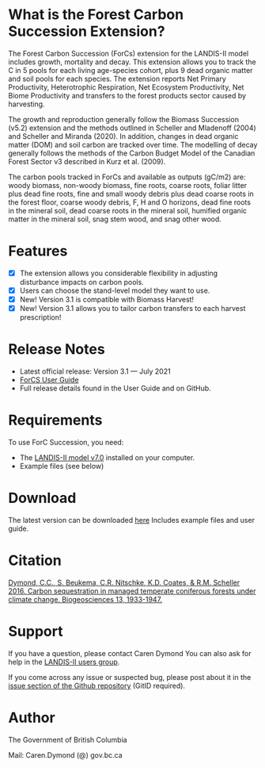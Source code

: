 # What is the Forest Carbon Succession Extension? 

The Forest Carbon Succession (ForCs) extension for the LANDIS-II model includes growth, mortality and decay. This extension allows you to track the C in 5 pools for each living age-species cohort, plus 9 dead organic matter and soil pools for each species. The extension reports Net Primary Productivity, Heterotrophic Respiration, Net Ecosystem Productivity, Net Biome Productivity and transfers to the forest products sector caused by harvesting. 

The growth and reproduction generally follow the Biomass Succession (v5.2) extension and the methods outlined in Scheller and Mladenoff (2004) and Scheller and Miranda (2020). In addition, changes in dead organic matter (DOM) and soil carbon are tracked over time. The modelling of decay generally follows the methods of the Carbon Budget Model of the Canadian Forest Sector v3 described in Kurz et al. (2009).

The carbon pools tracked in ForCs and available as outputs (gC/m2) are: woody biomass, non-woody biomass, fine roots, coarse roots, foliar litter plus dead fine roots, fine and small woody debris plus dead coarse roots in the forest floor, coarse woody debris, F, H and O horizons, dead fine roots in the mineral soil, dead coarse roots in the mineral soil, humified organic matter in the mineral soil, snag stem wood, and snag other wood.
# Features

- [x] The extension allows you considerable flexibility in adjusting disturbance impacts on carbon pools.
- [x] Users can choose the stand-level model they want to use.
- [x] New! Version 3.1 is compatible with Biomass Harvest!
- [x] New! Version 3.1 allows you to tailor carbon transfers to each harvest prescription! 

# Release Notes

- Latest official release: Version 3.1 — July 2021
- [ForCS User Guide](https://github.com/LANDIS-II-Foundation/Extension-ForCS-Succession/blob/master/docs/LANDIS-II%20ForC%20Succession%20v3.1%20User%20Guide.pdf)
- Full release details found in the User Guide and on GitHub.

# Requirements

To use ForC Succession, you need:

- The [LANDIS-II model v7.0](http://www.landis-ii.org/install) installed on your computer.
- Example files (see below)

# Download 

The latest version can be downloaded [here](https://github.com/LANDIS-II-Foundation/Extension-ForCS-Succession/blob/master/deploy/installer/LANDIS-II-V7%20ForC%20Succession%203.1-setup.exe)
Includes example files and user guide.

# Citation

[Dymond, C.C., S. Beukema, C.R. Nitschke, K.D. Coates, & R.M. Scheller 2016. Carbon sequestration in managed temperate coniferous forests under climate change. Biogeosciences 13, 1933-1947.](https://bg.copernicus.org/articles/13/1933/2016/)

# Support

If you have a question, please contact Caren Dymond 
You can also ask for help in the [LANDIS-II users group](http://www.landis-ii.org/users).

If you come across any issue or suspected bug, please post about it in the [issue section of the Github repository](https://github.com/LANDIS-II-Foundation/Extension-ForCS-Succession/issues) (GitID required).

# Author

The Government of British Columbia

Mail: Caren.Dymond (@) gov.bc.ca

